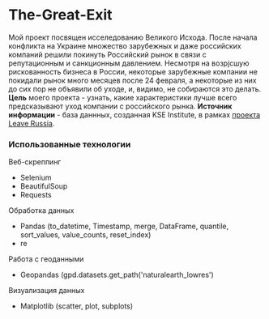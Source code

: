 # The-Great-Exit

Мой проект посвящен исселедованию Великого Исхода. После начала конфликта на Украине множество зарубежных и даже российских компаний решили покинуть Российский рынок в связи с репутационным и санкционным давлением. Несмотря на возрjсшую рискованность бизнеса в России, некоторые зарубежные компании не покидали рынок много месяцев после 24 февраля, а некоторые из них до сих пор не объявили об уходе, и, видимо, не собираются это делать. **Цель** моего проекта - узнать, какие характеристики лучше всего предсказывают уход компании с российского рынка. **Источник информации** - база даннных, созданная KSE Institute, в рамках [проекта Leave Russia](https://leave-russia.org/).

### Использованные технологии

Веб-скреппинг 
- Selenium
- BeautifulSoup
- Requests

Обработка данных 
- Pandas (to_datetime, Timestamp, merge, DataFrame, quantile, sort_values, value_counts, reset_index)
- re

 Работа с геоданными 
 - Geopandas (gpd.datasets.get_path('naturalearth_lowres')

Визуализация данных
- Matplotlib (scatter, plot, subplots)

  




